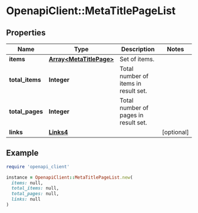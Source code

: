 # OpenapiClient::MetaTitlePageList

## Properties

| Name | Type | Description | Notes |
| ---- | ---- | ----------- | ----- |
| **items** | [**Array&lt;MetaTitlePage&gt;**](MetaTitlePage.md) | Set of items. |  |
| **total_items** | **Integer** | Total number of items in result set. |  |
| **total_pages** | **Integer** | Total number of pages in result set. |  |
| **links** | [**Links4**](Links4.md) |  | [optional] |

## Example

```ruby
require 'openapi_client'

instance = OpenapiClient::MetaTitlePageList.new(
  items: null,
  total_items: null,
  total_pages: null,
  links: null
)
```

